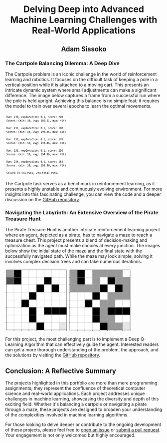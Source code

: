 <!DOCTYPE html>
<html>
<body>

<h1 align = "center"> Delving Deep into Advanced Machine Learning Challenges with Real-World Applications</h1>
<h2 align = "center"> Adam Sissoko </h2>

<h3 id="cartpole">The Cartpole Balancing Dilemma: A Deep Dive</h3>
<p>
  The Cartpole problem is an iconic challenge in the world of reinforcement learning and robotics. It focuses on the difficult task of keeping a pole in a vertical position while it is attached to a moving cart. This presents an intricate dynamic system where small adjustments can make a significant difference. The image below captures a frame from a successful run where the pole is held upright. Achieving this balance is no simple feat; it requires the model to train over several epochs to learn the optimal movements.
</p>
<p>
  <img src="https://github.com/adamsissoko/CS370/blob/main/images/solved.png" alt="A moment in the Cartpole balancing task" style="width:200px;height:200px;">
</p>
<p>
  The Cartpole task serves as a benchmark in reinforcement learning, as it presents a highly unstable and continuously evolving environment. For more insights into this fascinating challenge, you can view the code and a deeper discussion on the <a href="https://github.com/adamsissoko/CS370/tree/main/assignments/Cartpole" target="_blank">GitHub repository</a>.
</p>

<h3 id="pirate-treasure-hunt">Navigating the Labyrinth: An Extensive Overview of the Pirate Treasure Hunt</h3>
<p>
  The Pirate Treasure Hunt is another intricate reinforcement learning project where an agent, depicted as a pirate, has to navigate a maze to reach a treasure chest. This project presents a blend of decision-making and optimization as the agent must make choices at every junction. The images below show the initial state of the maze and the final state with the successfully navigated path. While the maze may look simple, solving it involves complex decision trees and can take numerous iterations.
</p>
<p>
  <img src="https://github.com/adamsissoko/CS370/blob/main/images/start.png" alt="Initial state of Pirate Treasure Hunt" style="width:200px;height:200px;">
  <img src="https://github.com/adamsissoko/CS370/blob/main/images/finish.png" alt="Successful completion of Pirate Treasure Hunt" style="width:200px;height:200px;">
</p>
<p>
  For this project, the most challenging part is to implement a Deep Q-Learning Algorithm that can effectively guide the agent. Interested readers can get a more thorough understanding of the problem, the approach, and the solutions by visiting the <a href="https://github.com/adamsissoko/CS370/tree/main/assignments/Pirate%20Treasure%20Hunt/" target="_blank">GitHub repository</a>.
</p>

<h2 id="conclusion">Conclusion: A Reflective Summary</h2>
<p>
  The projects highlighted in this portfolio are more than mere programming assignments; they represent the confluence of theoretical computer science and real-world applications. Each project addresses unique challenges in machine learning, showcasing the diversity and depth of this exciting field. Whether it's balancing a cartpole or navigating a pirate through a maze, these projects are designed to broaden your understanding of the complexities involved in machine learning algorithms.
</p>
<p>
  For those looking to delve deeper or contribute to the ongoing development of these projects, please feel free to <a href="https://github.com/adamsissoko/CS370/issues" target="_blank">open an issue</a> or <a href="https://github.com/adamsissoko/CS370/pulls" target="_blank">submit a pull request</a>. Your engagement is not only welcomed but highly encouraged.
</p>

</body>
</html>
